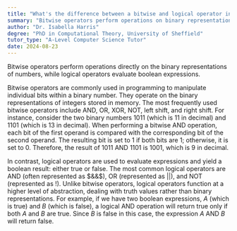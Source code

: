 ```yaml
---
title: "What's the difference between a bitwise and logical operator in programming?"
summary: "Bitwise operators perform operations on binary representations of numbers, while logical operators evaluate boolean expressions."
author: "Dr. Isabella Harris"
degree: "PhD in Computational Theory, University of Sheffield"
tutor_type: "A-Level Computer Science Tutor"
date: 2024-08-23
---
```


Bitwise operators perform operations directly on the binary representations of numbers, while logical operators evaluate boolean expressions.

Bitwise operators are commonly used in programming to manipulate individual bits within a binary number. They operate on the binary representations of integers stored in memory. The most frequently used bitwise operators include AND, OR, XOR, NOT, left shift, and right shift. For instance, consider the two binary numbers $1011$ (which is $11$ in decimal) and $1101$ (which is $13$ in decimal). When performing a bitwise AND operation, each bit of the first operand is compared with the corresponding bit of the second operand. The resulting bit is set to $1$ if both bits are $1$; otherwise, it is set to $0$. Therefore, the result of $1011 \text{ AND } 1101$ is $1001$, which is $9$ in decimal.

In contrast, logical operators are used to evaluate expressions and yield a boolean result: either true or false. The most common logical operators are AND (often represented as $&&$), OR (represented as $||$), and NOT (represented as $!$). Unlike bitwise operators, logical operators function at a higher level of abstraction, dealing with truth values rather than binary representations. For example, if we have two boolean expressions, $A$ (which is true) and $B$ (which is false), a logical AND operation will return true only if both $A$ and $B$ are true. Since $B$ is false in this case, the expression $A \text{ AND } B$ will return false.
    